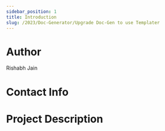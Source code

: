 ```yaml
---
sidebar_position: 1
title: Introduction
slug: /2023/Doc-Generator/Upgrade Doc-Gen to use Templater
---
```



# Author
Rishabh Jain

# Contact Info
<!-- - [Email](mailto:) -->
<!-- - [Linked In]() -->
<!-- - [GitHub]() -->

# Project Description


